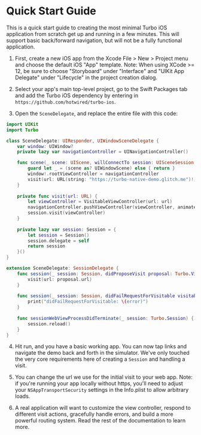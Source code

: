 # Quick Start Guide

This is a quick start guide to creating the most minimal Turbo iOS application from scratch get up and running in a few minutes. This will support basic back/forward navigation, but will not be a fully functional application.

1. First, create a new iOS app from the Xcode File > New > Project menu and choose the default iOS "App" template. Note: When using XCode >= 12, be sure to choose "Storyboard" under "Interface" and "UIKit App Delegate" under "Lifecycle" in the project creation dialog. 

2. Select your app's main top-level project, go to the Swift Packages tab and add the Turbo iOS dependency by entering in `https://github.com/hotwired/turbo-ios`.

3. Open the `SceneDelegate`, and replace the entire file with this code:
```swift
import UIKit
import Turbo

class SceneDelegate: UIResponder, UIWindowSceneDelegate {
    var window: UIWindow?
    private lazy var navigationController = UINavigationController()

    func scene(_ scene: UIScene, willConnectTo session: UISceneSession, options connectionOptions: UIScene.ConnectionOptions) {
        guard let _ = (scene as? UIWindowScene) else { return }
        window!.rootViewController = navigationController
        visit(url: URL(string: "https://turbo-native-demo.glitch.me")!)
    }
    
    private func visit(url: URL) {
        let viewController = VisitableViewController(url: url)
        navigationController.pushViewController(viewController, animated: true)
        session.visit(viewController)
    }
    
    private lazy var session: Session = {
        let session = Session()
        session.delegate = self
        return session
    }()
}

extension SceneDelegate: SessionDelegate {
    func session(_ session: Session, didProposeVisit proposal: Turbo.VisitProposal) {
        visit(url: proposal.url)
    }
    
    func session(_ session: Session, didFailRequestForVisitable visitable: Turbo.Visitable, error: Error) {
        print("didFailRequestForVisitable: \(error)")
    }
    
    func sessionWebViewProcessDidTerminate(_ session: Turbo.Session) {
        session.reload()
    }
}
```

4. Hit run, and you have a basic working app. You can now tap links and navigate the demo back and forth in the simulator. We've only touched the very core requirements here of creating a `Session` and handling a visit.

5. You can change the url we use for the initial visit to your web app. Note: if you're running your app locally without https, you'll need to adjust your `NSAppTransportSecurity` settings in the Info.plist to allow arbitrary loads.

6. A real application will want to customize the view controller, respond to different visit actions, gracefully handle errors, and build a more powerful routing system. Read the rest of the documentation to learn more.
